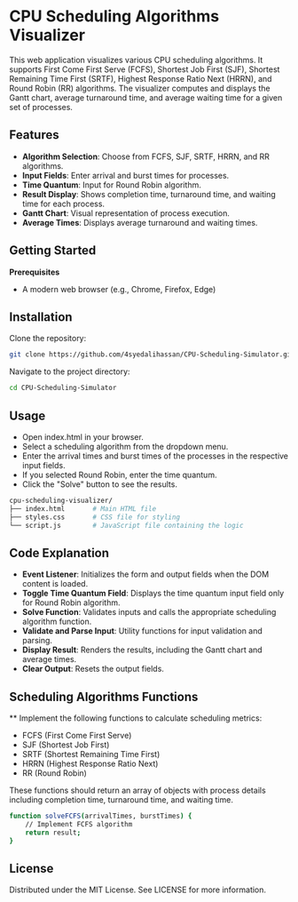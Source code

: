 # CPU Scheduling Algorithms Visualizer

This web application visualizes various CPU scheduling algorithms. It supports First Come First Serve (FCFS), Shortest Job First (SJF), Shortest Remaining Time First (SRTF), Highest Response Ratio Next (HRRN), and Round Robin (RR) algorithms. The visualizer computes and displays the Gantt chart, average turnaround time, and average waiting time for a given set of processes.

## Features
- **Algorithm Selection**: Choose from FCFS, SJF, SRTF, HRRN, and RR algorithms.
- **Input Fields**: Enter arrival and burst times for processes.
- **Time Quantum**: Input for Round Robin algorithm.
- **Result Display**: Shows completion time, turnaround time, and waiting time for each process.
- **Gantt Chart**: Visual representation of process execution.
- **Average Times**: Displays average turnaround and waiting times.

## Getting Started

**Prerequisites**
- A modern web browser (e.g., Chrome, Firefox, Edge)

## Installation
Clone the repository:
```bash
git clone https://github.com/4syedalihassan/CPU-Scheduling-Simulator.git
```
Navigate to the project directory:
```bash
cd CPU-Scheduling-Simulator
```

## Usage
- Open index.html in your browser.
- Select a scheduling algorithm from the dropdown menu.
- Enter the arrival times and burst times of the processes in the respective input fields.
- If you selected Round Robin, enter the time quantum.
- Click the "Solve" button to see the results.

```bash
cpu-scheduling-visualizer/
├── index.html       # Main HTML file
├── styles.css       # CSS file for styling
└── script.js        # JavaScript file containing the logic
```
## Code Explanation

- **Event Listener**: Initializes the form and output fields when the DOM content is loaded.
- **Toggle Time Quantum Field**: Displays the time quantum input field only for Round Robin algorithm.
- **Solve Function**: Validates inputs and calls the appropriate scheduling algorithm function.
- **Validate and Parse Input**: Utility functions for input validation and parsing.
- **Display Result**: Renders the results, including the Gantt chart and average times.
- **Clear Output**: Resets the output fields.

## Scheduling Algorithms Functions

** Implement the following functions to calculate scheduling metrics:

- FCFS (First Come First Serve)
- SJF (Shortest Job First)
- SRTF (Shortest Remaining Time First)
- HRRN (Highest Response Ratio Next)
- RR (Round Robin)

These functions should return an array of objects with process details including completion time, turnaround time, and waiting time.

```bash
function solveFCFS(arrivalTimes, burstTimes) {
    // Implement FCFS algorithm
    return result;
}
```

## License
Distributed under the MIT License. See LICENSE for more information.
